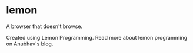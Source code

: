 # lemon
A browser that doesn't browse.

Created using Lemon Programming. Read more about lemon programming on Anubhav's blog.
